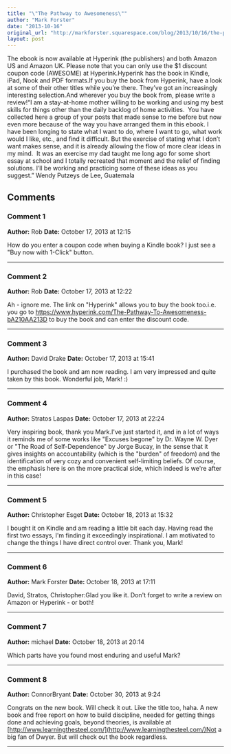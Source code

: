 ```yaml
---
title: "\"The Pathway to Awesomeness\""
author: "Mark Forster"
date: "2013-10-16"
original_url: "http://markforster.squarespace.com/blog/2013/10/16/the-pathway-to-awesomeness.html"
layout: post
---
```


The ebook is now available at Hyperink (the publishers) and both Amazon US and Amazon UK. Please note that you can only use the $1 discount coupon code (AWESOME) at Hyperink.Hyperink has the book in Kindle, iPad, Nook and PDF formats.If you buy the book from Hyperink, have a look at some of their other titles while you’re there. They’ve got an increasingly interesting selection.And wherever you buy the book from, please write a review!“I am a stay-at-home mother willing to be working and using my best skills for things other than the daily backlog of home activities.  You have collected here a group of your posts that made sense to me before but now even more because of the way you have arranged them in this ebook. I have been longing to state what I want to do, where I want to go, what work would I like, etc., and find it difficult. But the exercise of stating what I don’t want makes sense, and it is already allowing the flow of more clear ideas in my mind.  It was an exercise my dad taught me long ago for some short essay at school and I totally recreated that moment and the relief of finding solutions. I’ll be working and practicing some of these ideas as you suggest.” Wendy Putzeys de Lee, Guatemala

## Comments

### Comment 1
**Author:** Rob
**Date:** October 17, 2013 at 12:15

How do you enter a coupon code when buying a Kindle book? I just see a "Buy now with 1-Click" button.

---

### Comment 2
**Author:** Rob
**Date:** October 17, 2013 at 12:22

Ah - ignore me. The link on "Hyperink" allows you to buy the book too.i.e. you go to https://www.hyperink.com/The-Pathway-To-Awesomeness-bA210AA213D to buy the book and can enter the discount code.

---

### Comment 3
**Author:** David Drake
**Date:** October 17, 2013 at 15:41

I purchased the book and am now reading. I am very impressed and quite taken by this book. Wonderful job, Mark! :)

---

### Comment 4
**Author:** Stratos Laspas
**Date:** October 17, 2013 at 22:24

Very inspiring book, thank you Mark.I've just started it, and in a lot of ways it reminds me of some works like "Excuses begone" by Dr. Wayne W. Dyer or "The Road of Self-Dependence" by Jorge Bucay, in the sense that it gives insights on accountability (which is the "burden" of freedom) and the identification of very cozy and convenient self-limiting beliefs. Of course, the emphasis here is on the more practical side, which indeed is we're after in this case!

---

### Comment 5
**Author:** Christopher Esget
**Date:** October 18, 2013 at 15:32

I bought it on Kindle and am reading a little bit each day. Having read the first two essays, I'm finding it exceedingly inspirational. I am motivated to change the things I have direct control over. Thank you, Mark!

---

### Comment 6
**Author:** Mark Forster
**Date:** October 18, 2013 at 17:11

David, Stratos, Christopher:Glad you like it. Don't forget to write a review on Amazon or Hyperink - or both!

---

### Comment 7
**Author:** michael
**Date:** October 18, 2013 at 20:14

Which parts have you found most enduring and useful Mark?

---

### Comment 8
**Author:** ConnorBryant
**Date:** October 30, 2013 at 9:24

Congrats on the new book. Will check it out. Like the title too, haha.
A new book and free report on how to build discipline, needed for getting things done and achieving goals, beyond theories, is available at
[http://www.learningthesteel.com/](http://www.learningthesteel.com/)Not a big fan of Dwyer. But will check out the book regardless.

---
